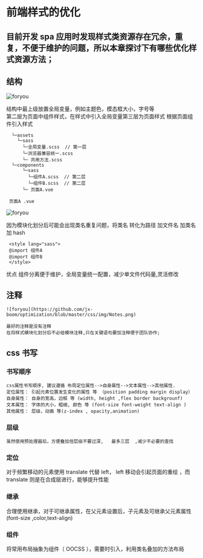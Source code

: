 # 前端样式的优化

## 目前开发 spa 应用时发现样式类资源存在冗余，重复，不便于维护的问题，所以本章探讨下有哪些优化样式资源方法；

## 结构

![foryou](https://github.com/jx-boom/optimization/blob/master/css/img/path.png)

结构中最上级放置全局变量，例如主题色，模态框大小，字号等  
 第二层为页面中组件样式，在样式中引入全局变量第三层为页面样式 根据页面组件引入样式

```
  └─assets
    └─sass
      └─全局变量.scss  // 第一层
      └─浏览器兼容统一.scss
      └─ 共用方法.scss
  └─components
      └─sass
        └─组件A.scss  // 第二层
        └─组件B.scss  // 第二层
      └─ 页面A.vue
```

```
 页面A .vue
```

![foryou](https://github.com/jx-boom/optimization/blob/master/css/img/cssLoader.png)

因为模块化划分后可能会出现类名重复问题，将类名 转化为路径 加文件名 加类名 加 hash

```
 <style lang="sass">
 @import 组件A
 @import 组件B
 </style>
```

优点 组件分离便于维护，全局变量统一配置，减少单文件代码量,灵活修改

## 注释

    ![foryou](https://github.com/jx-boom/optimization/blob/master/css/img/Notes.png)  

    最好的注释是没有注释
    在将样式模块化划分后不必给模块注释,只在关键语句要加注释便于团队协作;

## css 书写

### 书写顺序

    css属性书写顺序, 建议遵循 布局定位属性-->自身属性-->文本属性-->其他属性.
    定位属性： 引起元素位置发生变化的属性 等 （position padding margin display）
    自身属性： 自身的宽高，边框 等 (width, height ,flex border backgrounf)
    文本属性： 字体的大小，粗细, 颜色 等 (font-size font-weight text-align )
    其他属性： 层级，动画 等(z-index , opacity,animation)

### 层级

    虽然使用预处理器后，方便叠加但层级不要过深,   最多三层  ,减少不必要的查找

### 定位

对于频繁移动的元素使用 translate 代替 left， left 移动会引起页面的重绘 ，而 translate 则是在合成层进行，能够提升性能

### 继承

合理使用继承，对于可继承属性，在父元素设置后，子元素及可继承父元素属性 (font-size ,color,text-align)

### 组件

将常用布局抽象为组件（ OOCSS ），需要时引入，利用类名叠加的方法布局
